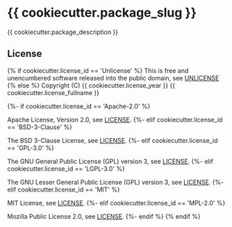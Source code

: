 # {{ cookiecutter.package_slug }}

{{ cookiecutter.package_description }}

## License
{% if cookiecutter.license_id == 'Unlicense' %}
This is free and unencumbered software released into the public domain,
see [UNLICENSE](./UNLICENSE)
{% else %}
Copyright (C) {{ cookiecutter.license_year }} {{ cookiecutter.license_fullname }}

{%- if cookiecutter.license_id == 'Apache-2.0' %}

Apache License, Version 2.0, see [LICENSE](./LICENSE).
{%- elif cookiecutter.license_id == 'BSD-3-Clause' %}

The BSD 3-Clause License, see [LICENSE](./LICENSE).
{%- elif cookiecutter.license_id == 'GPL-3.0' %}

The GNU General Public License (GPL) version 3, see [LICENSE](./LICENSE).
{%- elif cookiecutter.license_id == 'LGPL-3.0' %}

The GNU Lesser General Public License (GPL) version 3, see [LICENSE](./LICENSE).
{%- elif cookiecutter.license_id == 'MIT' %}

MIT License, see [LICENSE](./LICENSE).
{%- elif cookiecutter.license_id == 'MPL-2.0' %}

Mozilla Public License 2.0, see [LICENSE](./LICENSE).
{%- endif %}
{% endif %}
